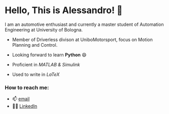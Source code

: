 # Hello, This is Alessandro! 👋 
I am an automotive enthusiast and currently a master student of Automation Engineering at University of Bologna.

* Member of Driverless divison at UniboMotorsport, focus on Motion Planning and Control. 

* Looking forward to learn **Python** :smile:

* Proficient in *MATLAB & Simulink*
* Used to write in *LaTeX*

### How to reach me:
* 📫 [email](ale.c.cecconi@gmail.com)
* 👨‍💼 [LinkedIn](http://www.linkedin.com/in/alessandro-cecconi-a5a988182/)
<!---
aleegeco/aleegeco is a ✨ special ✨ repository because its `README.md` (this file) appears on your GitHub profile.
You can click the Preview link to take a look at your changes.
--->
